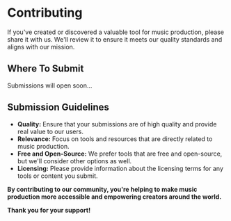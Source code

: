 # Contributing

If you've created or discovered a valuable tool for music production, please share it with us. We'll review it to ensure it meets our quality standards and aligns with our mission.

## Where To Submit

Submissions will open soon...

## Submission Guidelines

* **Quality:** Ensure that your submissions are of high quality and provide real value to our users.
* **Relevance:** Focus on tools and resources that are directly related to music production.
* **Free and Open-Source:** We prefer tools that are free and open-source, but we'll consider other options as well.
* **Licensing:** Please provide information about the licensing terms for any tools or content you submit.

**By contributing to our community, you're helping to make music production more accessible and empowering creators around the world.**

**Thank you for your support!**

